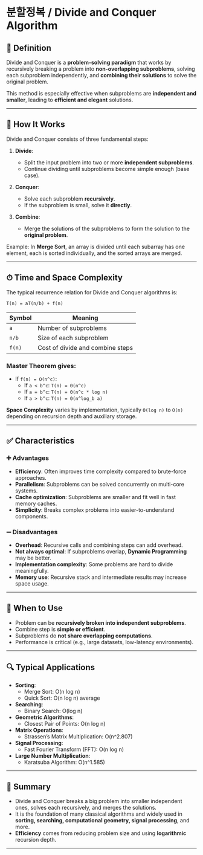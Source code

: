 # 분할정복 / Divide and Conquer Algorithm

## 📌 Definition

Divide and Conquer is a **problem-solving paradigm** that works by recursively breaking a problem into **non-overlapping subproblems**, solving each subproblem independently, and **combining their solutions** to solve the original problem.

This method is especially effective when subproblems are **independent and smaller**, leading to **efficient and elegant** solutions.

---

## 🧠 How It Works

Divide and Conquer consists of three fundamental steps:

1. **Divide**:  
   - Split the input problem into two or more **independent subproblems**.
   - Continue dividing until subproblems become simple enough (base case).

2. **Conquer**:  
   - Solve each subproblem **recursively**.
   - If the subproblem is small, solve it **directly**.

3. **Combine**:  
   - Merge the solutions of the subproblems to form the solution to the **original problem**.

Example: In **Merge Sort**, an array is divided until each subarray has one element, each is sorted individually, and the sorted arrays are merged.

---

## ⏱ Time and Space Complexity

The typical recurrence relation for Divide and Conquer algorithms is:

```
T(n) = aT(n/b) + f(n)
```

| Symbol | Meaning |
|--------|---------|
| `a`    | Number of subproblems |
| `n/b`  | Size of each subproblem |
| `f(n)` | Cost of divide and combine steps |

### Master Theorem gives:
- If `f(n) = O(n^c)`:
  - If `a < b^c`: `T(n) = Θ(n^c)`
  - If `a = b^c`: `T(n) = Θ(n^c * log n)`
  - If `a > b^c`: `T(n) = Θ(n^log_b a)`

**Space Complexity** varies by implementation, typically `O(log n)` to `O(n)` depending on recursion depth and auxiliary storage.

---

## ✅ Characteristics

### ➕ Advantages
- **Efficiency**: Often improves time complexity compared to brute-force approaches.
- **Parallelism**: Subproblems can be solved concurrently on multi-core systems.
- **Cache optimization**: Subproblems are smaller and fit well in fast memory caches.
- **Simplicity**: Breaks complex problems into easier-to-understand components.

### ➖ Disadvantages
- **Overhead**: Recursive calls and combining steps can add overhead.
- **Not always optimal**: If subproblems overlap, **Dynamic Programming** may be better.
- **Implementation complexity**: Some problems are hard to divide meaningfully.
- **Memory use**: Recursive stack and intermediate results may increase space usage.

---

## 🧭 When to Use

- Problem can be **recursively broken into independent subproblems**.
- Combine step is **simple or efficient**.
- Subproblems do **not share overlapping computations**.
- Performance is critical (e.g., large datasets, low-latency environments).

---

## 🔍 Typical Applications

- **Sorting**:
  - Merge Sort: O(n log n)
  - Quick Sort: O(n log n) average
- **Searching**:
  - Binary Search: O(log n)
- **Geometric Algorithms**:
  - Closest Pair of Points: O(n log n)
- **Matrix Operations**:
  - Strassen’s Matrix Multiplication: O(n^2.807)
- **Signal Processing**:
  - Fast Fourier Transform (FFT): O(n log n)
- **Large Number Multiplication**:
  - Karatsuba Algorithm: O(n^1.585)

---

## 🧩 Summary

- Divide and Conquer breaks a big problem into smaller independent ones, solves each recursively, and merges the solutions.
- It is the foundation of many classical algorithms and widely used in **sorting, searching, computational geometry, signal processing**, and more.
- **Efficiency** comes from reducing problem size and using **logarithmic** recursion depth.

---
